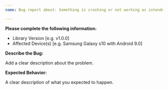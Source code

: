 ```yaml
---
name: Bug report about: Something is crashing or not working as intended

---
```


**Please complete the following information:**

- Library Version [e.g. v1.0.0]
- Affected Device(s) [e.g. Samsung Galaxy s10 with Android 9.0]

**Describe the Bug:**

Add a clear description about the problem.

**Expected Behavior:**

A clear description of what you expected to happen.
